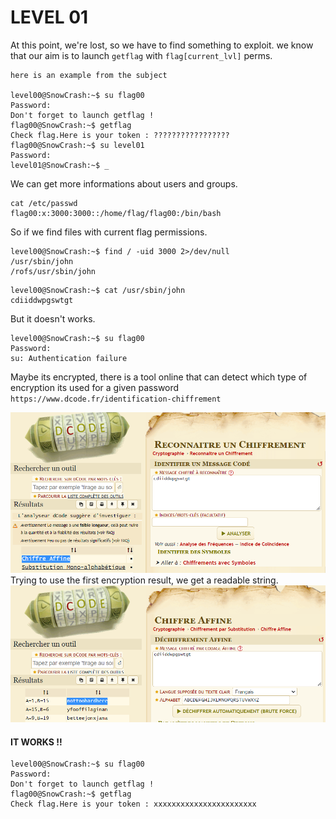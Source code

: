 # LEVEL 01

At this point, we're lost, so we have to find something to exploit.
we know that our aim is to launch `getflag` with `flag[current_lvl]` perms.


```
here is an example from the subject

level00@SnowCrash:~$ su flag00
Password:
Don't forget to launch getflag !
flag00@SnowCrash:~$ getflag
Check flag.Here is your token : ?????????????????
flag00@SnowCrash:~$ su level01
Password:
level01@SnowCrash:~$ _
```

We can get more informations about users and groups.
```
cat /etc/passwd
flag00:x:3000:3000::/home/flag/flag00:/bin/bash
```

So if we find files with current flag permissions.
```
level00@SnowCrash:~$ find / -uid 3000 2>/dev/null
/usr/sbin/john
/rofs/usr/sbin/john
```

```
level00@SnowCrash:~$ cat /usr/sbin/john
cdiiddwpgswtgt
```
But it doesn't works.
```
level00@SnowCrash:~$ su flag00
Password:
su: Authentication failure
```

Maybe its encrypted, there is a tool online that can detect which type of encryption its used for a given password
`https://www.dcode.fr/identification-chiffrement`

![image info](./img/level002.PNG)
Trying to use the first encryption result, we get a readable string.
![image info](./img/level001.PNG)

#### IT WORKS !!
```
level00@SnowCrash:~$ su flag00
Password:
Don't forget to launch getflag !
flag00@SnowCrash:~$ getflag
Check flag.Here is your token : xxxxxxxxxxxxxxxxxxxxxxx
```